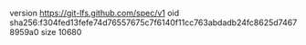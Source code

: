 version https://git-lfs.github.com/spec/v1
oid sha256:f304fed13fefe74d76557675c7f6140f11cc763abdadb24fc8625d74678959a0
size 10680
